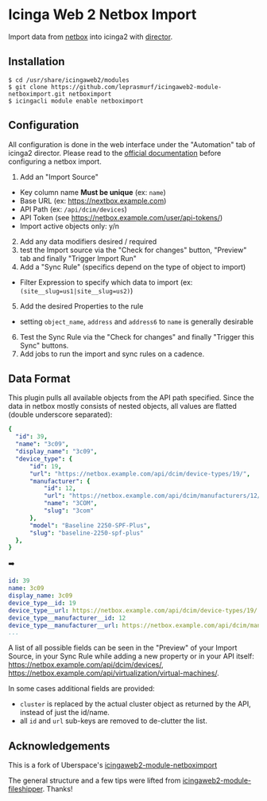 # Icinga Web 2 Netbox Import

Import data from [netbox](https://github.com/digitalocean/netbox)
into icinga2 with [director](https://github.com/Icinga/icingaweb2-module-director).

## Installation

```shell
$ cd /usr/share/icingaweb2/modules
$ git clone https://github.com/leprasmurf/icingaweb2-module-netboximport.git netboximport
$ icingacli module enable netboximport
```

## Configuration

All configuration is done in the web interface under the "Automation" tab of
icinga2 director. Please read to the [official documentation](https://www.icinga.com/docs/director/latest/doc/70-Import-and-Sync/)
before configuring a netbox import.

1. Add an "Import Source"
  * Key column name **Must be unique** (ex:  `name`)
  * Base URL (ex: https://nextbox.example.com)
  * API Path (ex: `/api/dcim/devices`)
  * API Token (see https://netbox.example.com/user/api-tokens/)
  * Import active objects only: y/n
2. Add any data modifiers desired / required
3. test the Import source via the "Check for changes" button, "Preview" tab and finally "Trigger Import Run"
4. Add a "Sync Rule" (specifics depend on the type of object to import)
  * Filter Expression to specify which data to import (ex:  `(site__slug=us1|site__slug=us2)`)
5. Add the desired Properties to the rule
  * setting `object_name`, `address` and `address6` to `name` is generally desirable
6. Test the Sync Rule via the "Check for changes" and finally "Trigger this Sync" buttons.
7. Add jobs to run the import and sync rules on a cadence.

## Data Format

This plugin pulls all available objects from the API path specified.  Since the data in netbox mostly consists of nested objects, all values are flatted (double underscore separated):

```yml
{
  "id": 39,
  "name": "3c09",
  "display_name": "3c09",
  "device_type": {
      "id": 19,
      "url": "https://netbox.example.com/api/dcim/device-types/19/",
      "manufacturer": {
          "id": 12,
          "url": "https://netbox.example.com/api/dcim/manufacturers/12/",
          "name": "3COM",
          "slug": "3com"
      },
      "model": "Baseline 2250-SPF-Plus",
      "slug": "baseline-2250-spf-plus"
  },
}
```

:arrow_right:

```yml
id: 39
name: 3c09
display_name: 3c09
device_type__id: 19
device_type__url: https://netbox.example.com/api/dcim/device-types/19/
device_type__manufacturer__id: 12
device_type__manufacturer__url: https://netbox.example.com/api/dcim/manufacturers/12/
...
```

A list of all possible fields can be seen in the "Preview" of your Import Source,
in your Sync Rule while adding a new property or in your API itself: https://netbox.example.com/api/dcim/devices/,
https://netbox.example.com/api/virtualization/virtual-machines/.

In some cases additional fields are provided:

* `cluster` is replaced by the actual cluster object as returned by the API,
  instead of just the id/name.
* all `id` and `url` sub-keys are removed to de-clutter the list.

## Acknowledgements

This is a fork of Uberspace's [icingaweb2-module-netboximport](https://github.com/Uberspace/icingaweb2-module-netboximport)

The general structure and a few tips were lifted from [icingaweb2-module-fileshipper](https://github.com/Icinga/icingaweb2-module-fileshipper).
Thanks!
